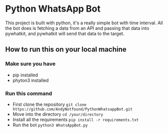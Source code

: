 # Python WhatsApp Bot
This project is built with python, it's a really simple bot with time interval. All the bot does is fetching a data from an API and passing that data into pywhatkit, and pywhatkit will send that data to the target.

## How to run this on your local machine

### Make sure you have
<ul>
  <li>pip installed</li>
  <li>phyton3 installed</li>
</ul>

### Run this command
<ul>
  <li>First clone the repository <code>git clone https://github.com/AndyNotfound/PythonWhatsappBot.git </code></li>
  <li>Move into the directory <code>cd /your/directory</code></li>
  <li>Install all the requirements <code>pip install -r requirements.txt</code></li>
  <li>Run the bot <code>python3 WhatsAppBot.py</code></li>
 </ul>
